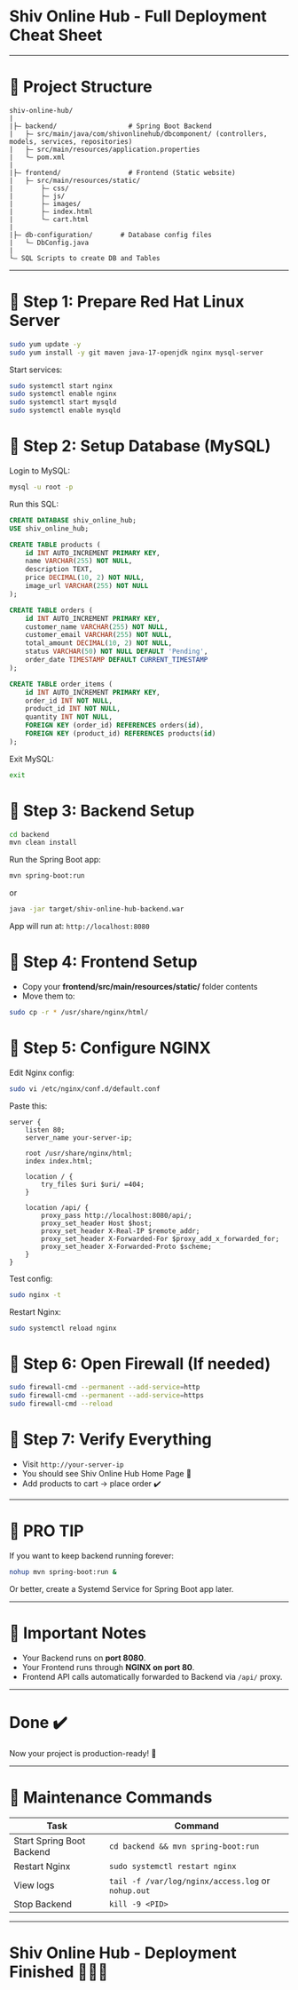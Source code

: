 # Shiv Online Hub - Full Deployment Cheat Sheet

---

# 📂 Project Structure

```
shiv-online-hub/
|
|├— backend/                  # Spring Boot Backend
|   ├— src/main/java/com/shivonlinehub/dbcomponent/ (controllers, models, services, repositories)
|   ├— src/main/resources/application.properties
|   └— pom.xml
|
|├— frontend/                 # Frontend (Static website)
|   ├— src/main/resources/static/
|       ├— css/
|       ├— js/
|       ├— images/
|       ├— index.html
|       └— cart.html
|
|├— db-configuration/       # Database config files
|   └— DbConfig.java
|
└— SQL Scripts to create DB and Tables
```

---

# 🔨 Step 1: Prepare Red Hat Linux Server

```bash
sudo yum update -y
sudo yum install -y git maven java-17-openjdk nginx mysql-server
```

Start services:

```bash
sudo systemctl start nginx
sudo systemctl enable nginx
sudo systemctl start mysqld
sudo systemctl enable mysqld
```

# 🔨 Step 2: Setup Database (MySQL)

Login to MySQL:

```bash
mysql -u root -p
```

Run this SQL:

```sql
CREATE DATABASE shiv_online_hub;
USE shiv_online_hub;

CREATE TABLE products (
    id INT AUTO_INCREMENT PRIMARY KEY,
    name VARCHAR(255) NOT NULL,
    description TEXT,
    price DECIMAL(10, 2) NOT NULL,
    image_url VARCHAR(255) NOT NULL
);

CREATE TABLE orders (
    id INT AUTO_INCREMENT PRIMARY KEY,
    customer_name VARCHAR(255) NOT NULL,
    customer_email VARCHAR(255) NOT NULL,
    total_amount DECIMAL(10, 2) NOT NULL,
    status VARCHAR(50) NOT NULL DEFAULT 'Pending',
    order_date TIMESTAMP DEFAULT CURRENT_TIMESTAMP
);

CREATE TABLE order_items (
    id INT AUTO_INCREMENT PRIMARY KEY,
    order_id INT NOT NULL,
    product_id INT NOT NULL,
    quantity INT NOT NULL,
    FOREIGN KEY (order_id) REFERENCES orders(id),
    FOREIGN KEY (product_id) REFERENCES products(id)
);
```

Exit MySQL:

```bash
exit
```

# 🔨 Step 3: Backend Setup

```bash
cd backend
mvn clean install
```

Run the Spring Boot app:

```bash
mvn spring-boot:run
```

or

```bash
java -jar target/shiv-online-hub-backend.war
```

App will run at: `http://localhost:8080`

# 🔨 Step 4: Frontend Setup

- Copy your **frontend/src/main/resources/static/** folder contents
- Move them to:

```bash
sudo cp -r * /usr/share/nginx/html/
```

# 🔨 Step 5: Configure NGINX

Edit Nginx config:

```bash
sudo vi /etc/nginx/conf.d/default.conf
```

Paste this:

```nginx
server {
    listen 80;
    server_name your-server-ip;

    root /usr/share/nginx/html;
    index index.html;

    location / {
        try_files $uri $uri/ =404;
    }

    location /api/ {
        proxy_pass http://localhost:8080/api/;
        proxy_set_header Host $host;
        proxy_set_header X-Real-IP $remote_addr;
        proxy_set_header X-Forwarded-For $proxy_add_x_forwarded_for;
        proxy_set_header X-Forwarded-Proto $scheme;
    }
}
```

Test config:

```bash
sudo nginx -t
```

Restart Nginx:

```bash
sudo systemctl reload nginx
```

# 🔨 Step 6: Open Firewall (If needed)

```bash
sudo firewall-cmd --permanent --add-service=http
sudo firewall-cmd --permanent --add-service=https
sudo firewall-cmd --reload
```

# 🔨 Step 7: Verify Everything

- Visit `http://your-server-ip`
- You should see Shiv Online Hub Home Page 🚀
- Add products to cart → place order ✔️

---

# 🚀 PRO TIP

If you want to keep backend running forever:

```bash
nohup mvn spring-boot:run &
```

Or better, create a Systemd Service for Spring Boot app later.

---

# 📌 Important Notes

- Your Backend runs on **port 8080**.
- Your Frontend runs through **NGINX on port 80**.
- Frontend API calls automatically forwarded to Backend via `/api/` proxy.

---

# Done ✔️

Now your project is production-ready! 🚀

---

# 📅 Maintenance Commands

| Task                      | Command                                            |
| ------------------------- | -------------------------------------------------- |
| Start Spring Boot Backend | `cd backend && mvn spring-boot:run`                |
| Restart Nginx             | `sudo systemctl restart nginx`                     |
| View logs                 | `tail -f /var/log/nginx/access.log` or `nohup.out` |
| Stop Backend              | `kill -9 <PID>`                                    |

---

# Shiv Online Hub - Deployment Finished 🚀😎🎉

